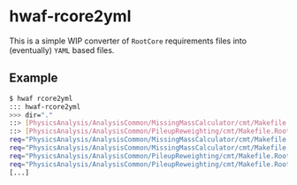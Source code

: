 hwaf-rcore2yml
==============

This is a simple WIP converter of `RootCore` requirements files into
(eventually) `YAML` based files.

## Example

```sh
$ hwaf rcore2yml
::: hwaf-rcore2yml
>>> dir="."
::> [PhysicsAnalysis/AnalysisCommon/MissingMassCalculator/cmt/Makefile.RootCore]...
::> [PhysicsAnalysis/AnalysisCommon/PileupReweighting/cmt/Makefile.RootCore]...
req="PhysicsAnalysis/AnalysisCommon/MissingMassCalculator/cmt/Makefile.RootCore"
req="PhysicsAnalysis/AnalysisCommon/MissingMassCalculator/cmt/Makefile.RootCore" [done]
req="PhysicsAnalysis/AnalysisCommon/PileupReweighting/cmt/Makefile.RootCore"
req="PhysicsAnalysis/AnalysisCommon/PileupReweighting/cmt/Makefile.RootCore" [done]
[...]
```
